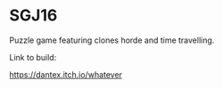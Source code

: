# SGJ16

Puzzle game featuring clones horde and time travelling.

Link to build:

  https://dantex.itch.io/whatever
